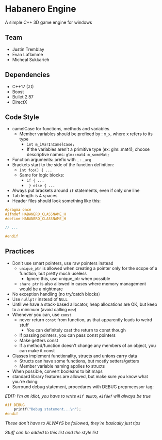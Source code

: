 # Habanero Engine 

A simple C++ 3D game engine for windows

## Team

* Justin Tremblay
* Evan Laflamme
* Micheal Sukkarieh

## Dependencies

* C++17 (:D)
* Boost 
* Bullet 2.87
* DirectX

## Code Style

* camelCase for functions, methods and variables.
    * Member variables should be prefixed by : `m_x`, where x refers to its type
        * `int m_iVarInCamelCase;`
        * If the variables aren't a primitive type (ex: glm::mat4), choose descriptive names: `glm::mat4 m_someMat;`
* Function arguments: prefix with `_` : `_arg`
* Brackets start to the side of the function definition:
    * `int foo() { ...`
    * Same for logic blocks:
        * `if { ...`
        * ` } else { ...`
* Always put brackets around `if` statements, even if only one line
* Tab length is 4 spaces
* Header files should look something like this:

```cpp
#pragma once
#ifndef HABANERO_CLASSNAME_H
#define HABANERO_CLASSNAME_H

// ...

#endif
```

## Practices

* Don't use smart pointers, use raw pointers instead
    * `unique_ptr` is allowed when creating a pointer only for the scope of a function, but pretty much useless
        * Ignore this, use unique_ptr when possible
    * `share_ptr` is also allowed in cases where memory management would be a nightmare
* No exception handling (no try/catch blocks)
* Use `nullptr` instead of `NULL`
* Until we have a stack-based allocator, heap allocations are OK, but keep to a minimum (avoid calling `new`)
* Whenever you can, use `const`
    * never return `const` from function, as that apparently leads to weird stuff
        * You can definitely cast the return to const though
    * If passing pointers, you can pass const pointers
    * Make getters const
    * If a method/function doesn't change any members of an object, you can make it const
* Classes implement functionality, structs and unions carry data
    * Structs can have some functions, but mostly setters/getters
    * Member variable naming applies to structs
* When possible, convert booleans to bit maps
* standard library features are allowed, but make sure you know what you're doing
* Surround debug statement, procedures with DEBUG preprocessor tag:

*EDIT: I'm an idiot, you have to write `#if DEBUG`, `#ifdef` will always be true*

```C++
#if DEBUG
    printf("Debug statement...\n");
#endif
```

*These don't have to ALWAYS be followed, they're basically just tips*

*Stuff can be added to this list and the style list*
